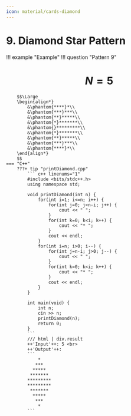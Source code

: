```yaml
---
icon: material/cards-diamond
---
```


# 9. Diamond Star Pattern

!!! example "Example"
    !!! question "Pattern 9"
        <h1 align="center">$N = 5$</h1>

        $$\Large
        \begin{align*}
            &\phantom{****}*\\
            &\phantom{***}***\\
            &\phantom{**}*****\\
            &\phantom{*}*******\\
            &\phantom{}*********\\
            &\phantom{*}*******\\
            &\phantom{**}*****\\
            &\phantom{***}***\\
            &\phantom{****}*\\
        \end{align*}
        $$
    === "C++"
        ???+ tip "printDiamond.cpp"
            ``` c++ linenums="1"
            #include <bits/stdc++.h>
            using namespace std;

            void printDiamond(int n) {
                for(int i=1; i<=n; i++) {
                    for(int j=0; j<n-i; j++) {
                        cout << " ";
                    }
                    for(int k=0; k<i; k++) {
                        cout << "* ";
                    }
                    cout << endl;
                }
                for(int i=n; i>0; i--) {
                    for(int j=n-i; j>0; j--) {
                        cout << " ";
                    }
                    for(int k=0; k<i; k++) {
                        cout << "* ";
                    }
                    cout << endl;
                }
            }

            int main(void) {
                int n;
                cin >> n;
                printDiamond(n);
                return 0;
            }
            ```
            /// html | div.result
            ++'Input'++: 5 <br>
            ++'Output'++:
            ```
                *
               ***  
              *****
             *******
            *********
            *********
             *******
              *****
               ***
                *
            ```